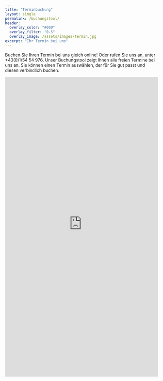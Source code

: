 ```yaml
---
title: "Terminbuchung"
layout: single
permalink: /buchungstool/
header:
  overlay_color: "#000"
  overlay_filter: "0.5"
  overlay_image: /assets/images/termin.jpg
excerpt: "Ihr Termin bei uns"
---
```

Buchen Sie Ihren Termin bei uns gleich online! Oder rufen Sie uns an, unter +43(0)1/54 54 976.
Unser Buchungstool zeigt Ihnen alle freien Termine bei uns an. Sie können einen Termin auswählen, der für Sie gut passt und diesen verbindlich buchen.
<iframe src="https://bacherplatz.vet-booking.net" width="100%" height="990" style="border:0;" allowfullscreen="" loading="eager" scrolling="no" referrerpolicy="no-referrer-when-downgrade"></iframe>